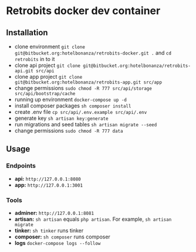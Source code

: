 # Retrobits docker dev container

## Installation

* clone environment `git clone git@bitbucket.org:hotelbonanza/retrobits-docker.git .` and `cd retrobits` in to it
* clone api project `git clone git@bitbucket.org:hotelbonanza/retrobits-api.git src/api`
* clone app project `git clone git@bitbucket.org:hotelbonanza/retrobits-app.git src/app`
* change permissions `sudo chmod -R 777 src/api/storage src/api/bootstrap/cache`
* running up environment `docker-compose up -d`
* install composer packages `sh composer install`
* create .env file `cp src/api/.env.example src/api/.env`
* generate key `sh artisan key:generate`
* run migrations and seed tables `sh artisan migrate --seed`
* change permissions `sudo chmod -R 777 data`

## Usage

### Endpoints
* **api:** `http://127.0.0.1:8080`
* **app:** `http://127.0.0.1:3001`

### Tools
* **adminer:** `http://127.0.0.1:8081`
* **artisan:** `sh artisan` equals `php artisan`. For example, `sh artisan migrate`
* **tinker:** `sh tinker` runs tinker
* **composer:** `sh composer` runs composer
* **logs** `docker-compose logs --follow`